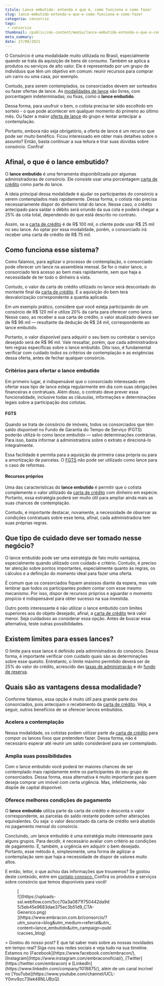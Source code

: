 ```yaml
---
titulo: Lance embutido: entenda o que é, como funciona e como fazer
slug: lance-embutido-entenda-o-que-e-como-funciona-e-como-fazer
categoria: consorcio
tags:
 - consorcio
thumbnail: /public/cms-content/media/lance-embutido-entenda-o-que-e-como-funciona-e-como-fazer.jpg
meta_summary: 
date: 27/09/2021
---
```

O Consórcio é uma modalidade muito utilizada no Brasil, especialmente quando se trata da aquisição de bens de consumo. Também se aplica a produtos ou serviços de alto valor. Ele é representado por um grupo de indivíduos que têm um objetivo em comum: reunir recursos para comprar um carro ou uma casa, por exemplo.

Contudo, para serem contemplados, os consorciados devem ser sorteados ou fazer ofertas de lance. As [modalidades de lance](https://www.embracon.com.br/blog/como-funcionam-os-tipos-de-lances-no-consorcio) são livres, com porcentagem indeterminadas; ou fixas, como o **lance embutido**.

Dessa forma, para usufruir o bem, o cotista precisa ter sido escolhido em sorteio - o que pode acontecer em qualquer momento do primeiro ao último mês. Ou fazer a maior [oferta de lance](https://www.embracon.com.br/blog/como-funcionam-os-tipos-de-lances-no-consorcio) do grupo e tentar antecipar a contemplação.

Portanto, embora não seja obrigatório, a oferta de lance é um recurso que pode ser muito benéfico. Ficou interessado em obter mais detalhes sobre o assunto? Então, basta continuar a sua leitura e tirar suas dúvidas sobre consórcio. Confira!

Afinal, o que é o lance embutido?
---------------------------------

O **lance embutido** é uma ferramenta disponibilizada por algumas administradoras de consórcio. Ele consiste usar uma porcentagem [carta de crédito](https://www.embracon.com.br/blog/o-que-voce-precisa-saber-sobre-a-carta-de-credito-de-consorcios) como parte do lance.

A ideia principal dessa modalidade é ajudar os participantes do consórcio a serem contemplados mais rapidamente. Dessa forma, o cotista não precisa necessariamente dispor do dinheiro total do lance. Nesse caso, o crédito antecipado para saldar o débito será oriundo da sua cota e poderá chegar a 25% da cota total, dependendo do que está descrito no contrato.

Assim, se a [carta de crédito](https://www.embracon.com.br/conhecaoconsorcio/o-que-e-carta-de-credito) é de R$ 100 mil, o cliente pode usar R$ 25 mil no seu lance. Ao optar por essa modalidade, porém, o consorciado irá receber uma carta de crédito de R$ 75 mil.

Como funciona esse sistema?
---------------------------

Como falamos, para agilizar o processo de contemplação, o consorciado pode oferecer um lance na assembleia mensal. Se for o maior lance, o consorciado terá acesso ao bem mais rapidamente, sem que haja a necessidade de ter todo o dinheiro à vista.

Contudo, o valor da carta de crédito utilizado no lance será descontado do montante final da [carta de crédito](https://www.embracon.com.br/blog/o-que-voce-precisa-saber-sobre-a-carta-de-credito-de-consorcios). E a aquisição do bem terá desvalorização correspondente a quantia aplicada.

Em um exemplo prático, considere que você esteja participando de um consórcio de R$ 120 mil e utilize 20% da carta para oferecer como lance. Nesse caso, ao receber a sua carta de crédito, o valor atualizado deverá ser de R$ 96 mil — resultante da dedução de R$ 24 mil, correspondente ao lance embutido.

Portanto, o valor disponível para adquirir o seu bem ou contratar o serviço desejado será de R$ 96 mil. Vale ressaltar, porém, que cada administradora tem regras específicas sobre o lance embutido. Dito isso, é fundamental verificar com cuidado todos os critérios de contemplação e as exigências dessa oferta, antes de fechar qualquer consórcio.

### Critérios para ofertar o lance embutido

Em primeiro lugar, é indispensável que o consorciado interessado em ofertar esse tipo de lance esteja regularmente em dia com suas obrigações financeiras e contratuais. Além disso, o contrato deve prever essa funcionalidade, inclusive todas as cláusulas, informações e determinações legais sobre a participação dos cotistas.

#### FGTS

Quando se trata de consórcio de imóveis, todos os consorciados que têm saldo disponível no Fundo de Garantia do Tempo de Serviço (FGTS) poderão utilizá-lo como lance embutido — salvo determinações contrárias. Para isso, basta informar à administradora sobre o extrato e direcioná-lo integralmente.

Essa facilidade é permita para a aquisição da primeira casa própria ou para a amortização de parcelas. O [FGTS](https://www.embracon.com.br/blog/5-passos-para-voce-usar-o-fgts-no-consorcio-imobiliario) não pode ser utilizado como lance para o caso de reformas.

#### Recursos próprios

Uma das características do **lance embutido** é permitir que o cotista complemente o valor utilizado da [carta de crédito](https://www.embracon.com.br/blog/o-que-voce-precisa-saber-sobre-a-carta-de-credito-de-consorcios) com dinheiro em espécie. Portanto, essa estratégia poderá ser muito útil para ampliar ainda mais as suas chances de contemplação.

Contudo, é importante destacar, novamente, a necessidade de observar as condições contratuais sobre esse tema, afinal, cada administradora tem suas próprias regras.

Que tipo de cuidado deve ser tomado nesse negócio?
--------------------------------------------------

O lance embutido pode ser uma estratégia de fato muito vantajosa, especialmente quando utilizado com cuidado e critério. Contudo, é preciso ter atenção sobre pontos importantes, especialmente quanto às regras, os cálculos e a definição do momento ideal para fazer uma oferta.

É comum que os consorciados fiquem ansiosos diante da espera, mas vale lembrar que todos os participantes podem contar com esse mesmo mecanismo. Por isso, dispor de recursos próprios e aguardar o momento propício é indispensável para obter sucesso na sua investida.

Outro ponto interessante é não utilizar o lance embutido com limites superiores aos do objeto desejado, afinal, a [carta de crédito](https://www.embracon.com.br/conhecaoconsorcio/o-que-e-carta-de-credito) terá valor menor. Seja cuidadoso ao considerar essa opção. Antes de buscar essa alternativa, teste outras possibilidades.

Existem limites para esses lances?
----------------------------------

O limite para esse lance é definido pela administradora do consórcio. Dessa forma, é importante verificar com cuidado quais são as determinações sobre esse quesito. Entretanto, o limite máximo permitido deverá ser de 25% do valor do crédito, acrescido das [taxas de administração](https://www.embracon.com.br/conhecaoconsorcio/o-que-e-taxa-de-administracao) e do [fundo de reserva](https://www.embracon.com.br/conhecaoconsorcio/o-que-e-fundo-de-reserva).

Quais são as vantagens dessa modalidade?
----------------------------------------

Conforme falamos, essa opção é muito útil para grande parte dos consorciados, pois antecipam o recebimento da [carta de crédito](https://www.embracon.com.br/blog/o-que-voce-precisa-saber-sobre-a-carta-de-credito-de-consorcios). Veja, a seguir, outros benefícios de se oferecer lances embutidos.

### Acelera a contemplação

Nessa modalidade, os cotistas podem utilizar parte da [carta de crédito](https://www.embracon.com.br/conhecaoconsorcio/o-que-e-carta-de-credito) para compor os lances fixos que pretendem fazer. Dessa forma, não é necessário esperar até reunir um saldo considerável para ser contemplado.

### Amplia suas possibilidades

Com o lance embutido você poderá ter maiores chances de ser contemplado mais rapidamente entre os participantes do seu grupo de consorciados. Dessa forma, essa alternativa é muito importante para quem deseja comprar um imóvel com certa urgência. Mas, infelizmente, não dispõe de capital disponível.

### Oferece melhores condições de pagamento

O **lance embutido** utiliza parte da carta de crédito e desconta o valor correspondente, as parcelas do saldo restante podem sofrer alterações equivalentes. Ou seja: o valor descontado da carta de crédito será abatido no pagamento mensal do consórcio.

Concluindo, um lance embutido é uma estratégia muito interessante para alguns grupos. Para decidir, é necessário avaliar com critério as condições de pagamento. E, também, a urgência em adquirir o bem desejado. Portanto, esse método é, simplesmente, uma forma de agilizar a contemplação sem que haja a necessidade de dispor de valores muito altos.

E então, leitor, o que achou das informações que trouxemos? Se gostou deste conteúdo, entre em [contato conosco. ](https://www.embracon.com.br/fale-conosco)Confira os produtos e serviços sobre consórcio que temos disponíveis para você!

<figure class="w-richtext-figure-type-image w-richtext-align-center" style="max-width:310px">[<div>![](https://uploads-ssl.webflow.com/5cc70a3a0871f750442da9d5/5eb45e9683dae375ec3b51d9_CTA-Generico.png)</div>](https://www.embracon.com.br/consorcio/?utm_source=blog&utm_medium=referral&utm_content=lance_embutido&utm_campaign=publicacoes_blog)</figure>> Gostou do nosso post? E que tal saber mais sobre as nossas novidades em tempo real? Siga-nos nas redes sociais e veja tudo na sua timeline. Estamos no [Facebook](https://www.facebook.com/embracon/), [Instagram](https://www.instagram.com/embraconoficial/), [Twitter](https://twitter.com/embracon) e [LinkedIn](https://www.linkedin.com/company/1018875/), além de um canal incrível no [YouTube](https://www.youtube.com/channel/UCL-Y0mv9zc73Iek48NLUBzQ).

‍
